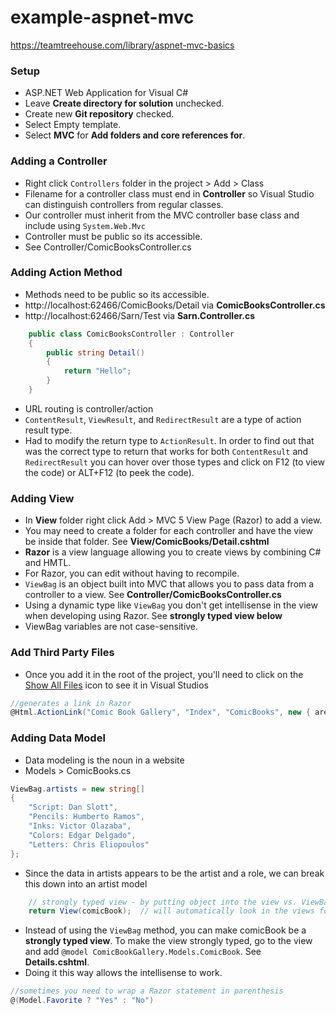 ﻿# example-aspnet-mvc
https://teamtreehouse.com/library/aspnet-mvc-basics

### Setup ###
- ASP.NET Web Application for Visual C#
- Leave	**Create directory for solution** unchecked.
- Create new **Git repository** checked.
- Select Empty template.
- Select **MVC** for **Add folders and core references for**.

### Adding a Controller ###
- Right click `Controllers` folder in the project > Add > Class
- Filename for a controller class must end in **Controller** so Visual Studio can distinguish controllers from regular classes.
- Our controller must inherit from the MVC controller base class and include using `System.Web.Mvc`
- Controller must be public so its accessible.
- See Controller/ComicBooksController.cs

### Adding Action Method ###
- Methods need to be public so its accessible.
- http://localhost:62466/ComicBooks/Detail via **ComicBooksController.cs**
- http://localhost:62466/Sarn/Test via **Sarn.Controller.cs**
```csharp
    public class ComicBooksController : Controller
    {
        public string Detail()
        {
            return "Hello";
        }
    }
```
- URL routing is controller/action
- `ContentResult`, `ViewResult`, and `RedirectResult` are a type of action result type.
- Had to modify the return type to `ActionResult`.  In order to find out that was the correct type to return that works for both `ContentResult` and `RedirectResult` you can hover over those types and click on F12 (to view the code) or ALT+F12 (to peek the code).

### Adding View ###
- In **View** folder right click Add > MVC 5 View Page (Razor) to add a view.
- You may need to create a folder for each controller and have the view be inside that folder. See **View/ComicBooks/Detail.cshtml**
- **Razor** is a view language allowing you to create views by combining C# and HMTL.
- For Razor, you can edit without having to recompile.
- `ViewBag` is an object built into MVC that allows you to pass data from a controller to a view.  See **Controller/ComicBooksController.cs**
- Using a dynamic type like `ViewBag` you don't get intellisense in the view when developing using Razor.  See **strongly typed view below**
- ViewBag variables are not case-sensitive.

### Add Third Party Files ###
- Once you add it in the root of the project, you'll need to click on the [Show All Files](https://www.google.com/url?sa=i&rct=j&q=&esrc=s&source=images&cd=&cad=rja&uact=8&ved=0ahUKEwjvn9X558HYAhUvYt8KHXnrBUkQjRwIBw&url=http%3A%2F%2Fwww.global-webnet.com%2Fblog%2Fpost%2F2012%2F08%2F21%2FCpp-WhereAreFolders-Filters.aspx&psig=AOvVaw11JibuGpt8y1jSgXByPHSd&ust=1515275683427298) icon to see it in Visual Studios
```csharp
//generates a link in Razor
@Html.ActionLink("Comic Book Gallery", "Index", "ComicBooks", new { area = "" }, new { @class = "navbar-brand" })
```
### Adding Data Model ###
- Data modeling is the noun in a website
- Models > ComicBooks.cs
```csharp
ViewBag.artists = new string[]
{
    "Script: Dan Slott",
    "Pencils: Humberto Ramos",
    "Inks: Victor Olazaba",
    "Colors: Edgar Delgado",
    "Letters: Chris Eliopoulos"
};
```
- Since the data in artists appears to be the artist and a role, we can break this down into an artist model 
```csharp
    // strongly typed view - by putting object into the view vs. ViewBag.ComicBook = comicBook;
    return View(comicBook);  // will automatically look in the views folder
```
- Instead of using the `ViewBag` method, you can make comicBook be a **strongly typed view**.  To make the view strongly typed, go to the view and add `@model ComicBookGallery.Models.ComicBook`.  See **Details.cshtml**.
- Doing it this way allows the intellisense to work.
```csharp
//sometimes you need to wrap a Razor statement in parenthesis
@(Model.Favorite ? "Yes" : "No")
```
